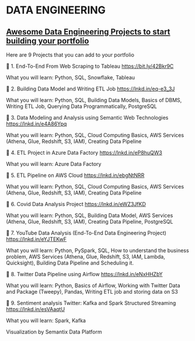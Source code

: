 # DATA ENGINEERING

## [Awesome Data Engineering Projects to start building your portfolio](https://www.linkedin.com/posts/ginacostag_python-data-datascience-activity-7074030004233228288-jMc2/?utm_source=share&utm_medium=member_ios)

Here are 9 Projects that you can add to your portfolio

📌 1. End-To-End From Web Scraping to Tableau
https://bit.ly/42Bkr9C

What you will learn:
Python, SQL, Snowflake, Tableau

📌 2. Building Data Model and Writing ETL Job
https://lnkd.in/eq-e3_3J

What you will learn:
Python, SQL, Building Data Models, Basics of DBMS, Writing ETL Job, Querying Data Programmatically, PostgreSQL

📌 3. Data Modeling and Analysis using Semantic Web Technologies
https://lnkd.in/e4A86Ypq

What you will learn:
Python, SQL, Cloud Computing Basics, AWS Services (Athena, Glue, Redshift, S3, IAM), Creating Data Pipeline

📌 4. ETL Project in Azure Data Factory
https://lnkd.in/eP8huQW3

What you will learn:
Azure Data Factory

📌 5. ETL Pipeline on AWS Cloud
https://lnkd.in/ebgNtNRR

What you will learn:
Python, SQL, Cloud Computing Basics, AWS Services (Athena, Glue, Redshift, S3, IAM), Creating Data Pipeline

📌 6. Covid Data Analysis Project
https://lnkd.in/eWZ3JfKD

What you will learn:
Python, SQL, Building Data Model, AWS Services (Athena, Glue, Redshift, S3, IAM), Creating Data Pipeline, PostgreSQL

📌 7. YouTube Data Analysis (End-To-End Data Engineering Project)
https://lnkd.in/eYJTEKwF

What you will learn:
Python, PySpark, SQL, How to understand the business problem, AWS Services (Athena, Glue, Redshift, S3, IAM, Lambda, Quicksight), Building Data Pipeline and Scheduling it.

📌 8. Twitter Data Pipeline using Airflow
https://lnkd.in/eNxHHZbY

What you will learn:
Python, Basics of Airflow, Working with Twitter Data and Package (Tweepy), Pandas, Writing ETL job and storing data on S3

📌 9. Sentiment analysis Twitter: Kafka and Spark Structured Streaming
https://lnkd.in/esVAaqtU

What you will learn:
Spark, Kafka

Visualization by Semantix Data Platform

